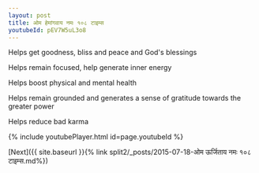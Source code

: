 ```yaml
---
layout: post
title: ओम हेमांगवाय नमः १०८ टाइम्स
youtubeId: pEV7W5uL3o8
---
```

 
 
Helps get goodness, bliss and peace and God's blessings
 
Helps remain focused, help generate inner energy 
 
Helps boost physical and mental health 
 
Helps remain grounded and generates a sense of gratitude towards the greater power 
 
Helps reduce bad karma
 
 
 
 


{% include youtubePlayer.html id=page.youtubeId %}
 
[Next]({{ site.baseurl }}{% link  split2/_posts/2015-07-18-ओम ऊर्जिताय नमः १०८ टाइम्स.md%})
 
